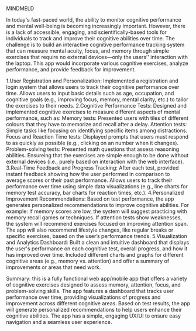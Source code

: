 MINDMELD

In today's fast-paced world, the ability to monitor cognitive performance and mental well-being is becoming increasingly important. However, there is a lack of accessible, engaging, and scientifically-based tools for individuals to track and improve their cognitive abilities over time. The challenge is to build an interactive cognitive performance tracking system that can measure mental acuity, focus, and memory through simple exercises that require no external devices—only the users’' interaction with the laptop. This app would incorporate various cognitive exercises, analyze performance, and provide feedback for improvement.

   1.User Registration and Personalization: Implemented a registration and login system that allows users to track their cognitive performance over time. Allows users to input basic details such as age, occupation, and cognitive goals (e.g., improving focus, memory, mental clarity, etc.) to tailor the exercises to their needs.
   2.Cognitive Performance Tests: Designed and implemented cognitive exercises to measure different aspects of mental performance, such as: Memory tests: Presented users with tiles of different colours that they have to memorize and recall after a delay. Attention tests: Simple tasks like focusing on identifying specific items among distractions. Focus and Reaction Time tests: Displayed prompts that users must respond to as quickly as possible (e.g., clicking on an number when it changes). Problem-solving tests: Presented math questions that assess reasoning abilities. Ensureing that the exercises are simple enough to be done without external devices (i.e., purely based on interaction with the web interface).
   3.Real-Time Feedback and Progress Tracking: After each test, provided instant feedback showing how the user performed in comparison to average scores or their past performance. Allows users to track their performance over time using simple data visualizations (e.g., line charts for memory test accuracy, bar charts for reaction times, etc.).
   4.Personalized Improvement Recommendations: Based on test performance, the app generates personalized recommendations to improve cognitive abilities. For example: If memory scores are low, the system will suggest practicing with memory recall games or techniques. If attention tests show weaknesses, the system will recommend exercises focused on improving attention span. The app will also recommend lifestyle changes, like regular breaks or specific exercises, based on the user’s performance trends.
   5.Visualization and Analytics Dashboard: Built a clean and intuitive dashboard that displays the user's performance on each cognitive test, overall progress, and how it has improved over time. Included different charts and graphs for different cognitive areas (e.g., memory vs. attention) and offer a summary of improvements or areas that need work.

Summary: this is a fully functional web app/mobile app that offers a variety of cognitive exercises designed to assess memory, attention, focus, and problem-solving skills. The app features a dashboard that tracks user performance over time, providing visualizations of progress and improvement across different cognitive areas. Based on test results, the app will generate personalized recommendations to help users enhance their cognitive abilities. The app has a simple, engaging UX/UI to ensure easy navigation and a seamless user experience.

